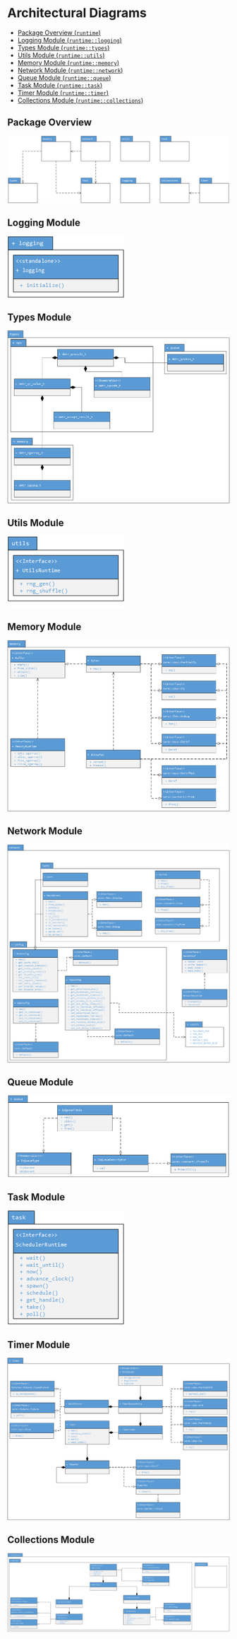 Architectural Diagrams
=======================

- [Package Overview (`runtime`)](#package-overview)
- [Logging Module (`runtime::logging`)](#logging-module)
- [Types Module (`runtime::types`)](#types-module)
- [Utils Module (`runtime::utils`)](#utils-module)
- [Memory Module (`runtime::memory`)](#memory-module)
- [Network Module (`runtime::network`)](#network-module)
- [Queue Module (`runtime::queue`)](#queue-module)
- [Task Module (`runtime::task`)](#task-module)
- [Timer Module (`runtime::timer`)](#timer-module)
- [Collections Module (`runtime::collections`)](#collections-module)

Package Overview
-----------------
![Package Overview](./img/runtime.png)

Logging Module
---------------
![Logging Module](./img/runtime-logging.png)

Types Module
---------------
![Types Module](./img/runtime-types.png)

Utils Module
-------------
![Utils Module](./img/runtime-utils.png)

Memory Module
--------------
![Memory Module](./img/runtime-memory.png)

Network Module
---------------
![Network Module](./img/runtime-network.png)

Queue Module
------------
![Queue Module](./img/runtime-queue.png)

Task Module
------------
![Task Module](./img/runtime-task.png)

Timer Module
------------
![Timer Module](./img/runtime-timer.png)

Collections Module
------------
![Collections Module](./img/runtime-collections.png)